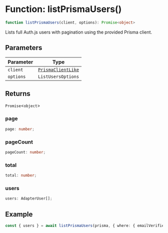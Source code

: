 # Function: listPrismaUsers()

```ts
function listPrismaUsers(client, options): Promise<object>
```

Lists full Auth.js users with pagination using the provided Prisma client.

## Parameters

| Parameter | Type |
| ------ | ------ |
| `client` | [`PrismaClientLike`](Interface.PrismaClientLike.md) |
| `options` | `ListUsersOptions` |

## Returns

`Promise`\<`object`\>

### page

```ts
page: number;
```

### pageCount

```ts
pageCount: number;
```

### total

```ts
total: number;
```

### users

```ts
users: AdapterUser[];
```

## Example

```ts
const { users } = await listPrismaUsers(prisma, { where: { emailVerified: { not: null } } })
```
